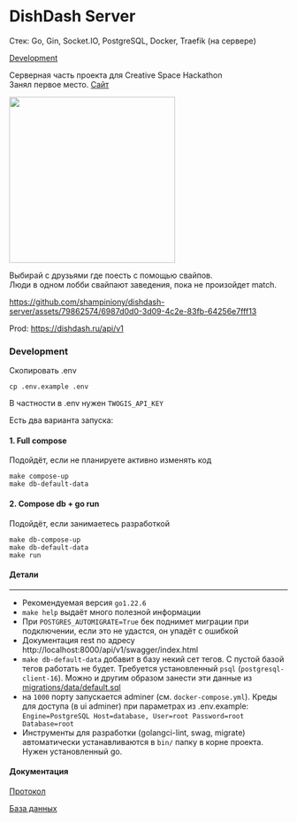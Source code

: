 # DishDash Server

Стек: Go, Gin, Socket.IO, PostgreSQL, Docker, Traefik (на сервере)

[Development](#Development)

Серверная часть проекта для Creative Space Hackathon \
Занял первое место. [Сайт](https://dishdash.ru)

<img src="https://github.com/shampiniony/dishdash-server/assets/79862574/0d0a7d7b-13d1-4a37-9c26-abb1c844b335" width="300">

Выбирай с друзьями где поесть с помощью свайпов. \
Люди в одном лобби свайпают заведения, пока не произойдет match.

https://github.com/shampiniony/dishdash-server/assets/79862574/6987d0d0-3d09-4c2e-83fb-64256e7fff13

Prod: https://dishdash.ru/api/v1

### Development

Скопировать .env

```
cp .env.example .env
```
В частности в .env нужен `TWOGIS_API_KEY`

Есть два варианта запуска:

#### 1. Full compose
Подойдёт, если не планируете активно изменять код

```
make compose-up
make db-default-data
```

#### 2. Compose db + go run
Подойдёт, если занимаетесь разработкой
```
make db-compose-up
make db-default-data
make run
```

#### Детали

---
- Рекомендуемая версия `go1.22.6`
- `make help` выдаёт много полезной информации
- При `POSTGRES_AUTOMIGRATE=True` бек поднимет миграции при подключении, если это не удастся, он упадёт с ошибкой
- Документация rest по адресу http://localhost:8000/api/v1/swagger/index.html
- `make db-default-data` добавит в базу некий сет тегов. С пустой базой тегов работать не будет. Требуется установленный `psql` (`postgresql-client-16`). Можно и другим образом занести эти данные из [migrations/data/default.sql](migrations/data/default.sql)
- на `1000` порту запускается adminer (см. `docker-compose.yml`). Креды для доступа (в ui adminer) при параметрах из .env.example: `Engine=PostgreSQL Host=database, User=root Password=root Database=root`
- Инструменты для разработки (golangci-lint, swag, migrate) автоматически устанавливаются в `bin/` папку в корне проекта. Нужен установленный go.

#### Документация

[Протокол](https://linear.app/shampiniony/document/protocol-documentation-9118e6048e55)

[База данных](https://linear.app/shampiniony/document/dishdash-database-d785527280fb)